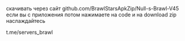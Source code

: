 скачивать через сайт github.com/BrawlStarsApkZip/Null-s-Brawl-V45 если вы с приложения
потом нажимаете на code и на download zip
наслаждайтесь


t.me/servers_brawl
